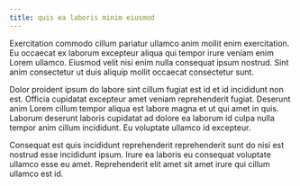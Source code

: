 ```yaml
---
title: quis ea laboris minim eiusmod
---
```


Exercitation commodo cillum pariatur ullamco anim mollit enim exercitation. Eu occaecat ex laborum excepteur aliqua qui tempor irure veniam enim Lorem ullamco. Eiusmod velit nisi enim nulla consequat ipsum nostrud. Sint anim consectetur ut duis aliquip mollit occaecat consectetur sunt.

Dolor proident ipsum do labore sint cillum fugiat est id et id incididunt non est. Officia cupidatat excepteur amet veniam reprehenderit fugiat. Deserunt anim Lorem cillum tempor aliqua est labore magna et ut qui amet in quis. Laborum deserunt laboris cupidatat ad dolore ea laborum id culpa nulla tempor anim cillum incididunt. Eu voluptate ullamco id excepteur.

Consequat est quis incididunt reprehenderit reprehenderit sunt do nisi est nostrud esse incididunt ipsum. Irure ea laboris eu consequat voluptate ullamco esse eu amet. Reprehenderit elit amet sit amet irure qui cillum ullamco est id.